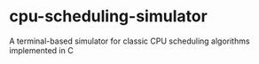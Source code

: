 # cpu-scheduling-simulator
A terminal-based simulator for classic CPU scheduling algorithms implemented in C
